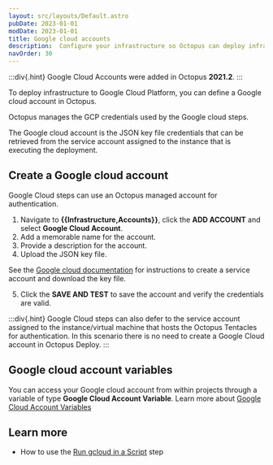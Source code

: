 ```yaml
---
layout: src/layouts/Default.astro
pubDate: 2023-01-01
modDate: 2023-01-01
title: Google cloud accounts
description:  Configure your infrastructure so Octopus can deploy infrastructure to GCP and run scripts against the gcloud CLI.
navOrder: 30
---
```


:::div{.hint}
Google Cloud Accounts were added in Octopus **2021.2**.
:::

To deploy infrastructure to Google Cloud Platform, you can define a Google cloud account in Octopus.

Octopus manages the GCP credentials used by the Google cloud steps.

The Google cloud account is the JSON key file credentials that can be retrieved from the service account assigned to the instance that is executing the deployment.

## Create a Google cloud account

Google Cloud steps can use an Octopus managed account for authentication.

1. Navigate to **{{Infrastructure,Accounts}}**, click the **ADD ACCOUNT** and select **Google Cloud Account**.
1. Add a memorable name for the account.
1. Provide a description for the account.
1. Upload the JSON key file.

See the [Google cloud documentation](https://cloud.google.com/iam/docs/creating-managing-service-account-keys) for instructions to create a service account and download the key file.

5. Click the **SAVE AND TEST** to save the account and verify the credentials are valid.

:::div{.hint}
Google Cloud steps can also defer to the service account assigned to the instance/virtual machine that hosts the Octopus Tentacles for authentication. In this scenario there is no need to create a Google Cloud account in Octopus Deploy.
:::

## Google cloud account variables

You can access your Google cloud account from within projects through a variable of type **Google Cloud Account Variable**. Learn more about [Google Cloud Account Variables](/docs/projects/variables/google-cloud-account-variables)

## Learn more

- How to use the [Run gcloud in a Script](/docs/deployments/google-cloud/run-gcloud-script) step